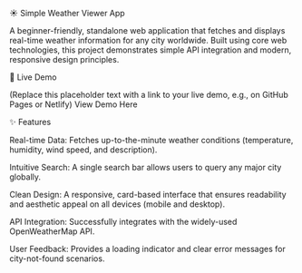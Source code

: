 ☀️ Simple Weather Viewer App

A beginner-friendly, standalone web application that fetches and displays real-time weather information for any city worldwide. Built using core web technologies, this project demonstrates simple API integration and modern, responsive design principles.

🚀 Live Demo

(Replace this placeholder text with a link to your live demo, e.g., on GitHub Pages or Netlify)
View Demo Here

✨ Features

Real-time Data: Fetches up-to-the-minute weather conditions (temperature, humidity, wind speed, and description).

Intuitive Search: A single search bar allows users to query any major city globally.

Clean Design: A responsive, card-based interface that ensures readability and aesthetic appeal on all devices (mobile and desktop).

API Integration: Successfully integrates with the widely-used OpenWeatherMap API.

User Feedback: Provides a loading indicator and clear error messages for city-not-found scenarios.


